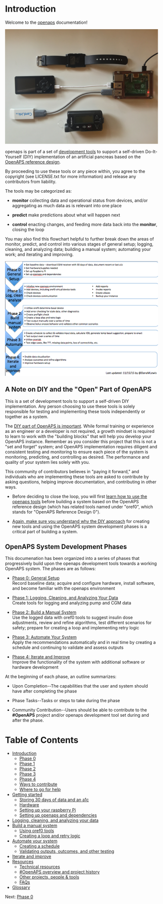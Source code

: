 # Introduction 

Welcome to the [openaps](https://github.com/openaps/) documentation!

![Example OpenAPS Setup](./docs/IMG_1112.jpg)

openaps is part of a set of [development tools](https://net.educause.edu/ir/library/pdf/ELI7088.pdf) to support a self-driven Do-It-Yourself (DIY) implementation of an artificial pancreas based on the [OpenAPS reference design](http://openaps.org/open-artificial-pancreas-system-openaps-reference-design/).

By proceeding to use these tools or any piece within, you agree to the copyright (see LICENSE.txt for more information) and release any contributors from liability. 

The tools may be categorized as:

*  **monitor** collecting data and operational status from devices, and/or aggregating as much data as is relevant into one place

* **predict** make predictions about what will happen next

* **control** enacting changes, and feeding more data back into the **monitor**, closing the loop

You may also find this flowchart helpful to further break down the areas of monitor, predict, and control into various stages of general setup; logging, cleaning, and analyzing data; building a manual system; automating your work; and iterating and improving.

![OpenAPS phase visualization](./docs/OpenAPS_phase_visualization_Nov152015.png)


## A Note on DIY and the "Open" Part of OpenAPS

This is a set of development tools to support a self-driven DIY implementation. Any person choosing to use these tools is solely responsible for testing and implementing these tools independently or together as a system.  

The [DIY part of OpenAPS is important](http://bit.ly/1NBbZtO). While formal training or experience as an engineer or a developer is not required, a growth mindset is required to learn to work with the "building blocks" that will help you develop your OpenAPS instance. Remember as you consider this project that this is not a "set and forget" system; and OpenAPS implementation requires diligent and consistent testing and monitoring to ensure each piece of the system is monitoring, predicting, and controlling as desired.  The performance and quality of your system lies solely with you.

This community of contributors believes in "paying it forward," and individuals who are implementing these tools are asked to contribute by asking questions, helping improve documentation, and contributing in other ways.

* Before deciding to close the loop, you will first [learn how to use the openaps tools](docs/Log-clean-analyze-with-openaps-tools/using.md) before building a system based on the OpenAPS reference design (which has related tools named under "oref0", which stands for "OpenAPS Reference Design 0"). 


* [Again, make sure you understand why the DIY approach](http://bit.ly/1NBbZtO) for creating new tools and using the OpenAPS system development phases is a critical part of building a system.


## OpenAPS System Development Phases


This documenation has been organized into a series of phases that progressively build upon the openaps development tools towards a working OpenAPS system. The phases are as follows: 

* [Phase 0: General Setup](docs/Overview/initial-setup.md)<br>
Record baseline data; acquire and configure hardware, install software, and become familiar with the openaps environment

* [Phase 1: Logging, Cleaning, and Analyzing Your Data](docs/Overview/data-collection.md)<br>
Create tools for logging and analyzing pump and CGM data

* [Phase 2: Build a Manual System](docs/Overview/manual-system.md)<br>
Use the logged data with oref0 tools to suggest insulin dose adjustments, review and refine algorithms, test different scenarios for safety; prepare for creating a loop and implementing retry logic

* [Phase 3: Automate Your System](docs/Overview/automate-system.md)<br>
Apply the recommendations automatically and in real time by creating a schedule and continuing to validate and assess outputs

* [Phase 4: Iterate and Improve](docs/Overview/iterate-improve.md)<br>
Improve the functionality of the system with additional software or hardware development

At the beginning of each phase, an outline summarizes:

* Upon Completion--The capabilities that the user and system should have after completing the phase
	
* Phase Tasks--Tasks or steps to take during the phase

* Community Contribution--Users should be able to contribute to the **#OpenAPS** project and/or openaps development tool set during and after the phase.


# Table of Contents

* [Introduction](README.md)
   * [Phase 0](docs/Overview/initial-setup.md) 
   * [Phase 1](docs/Overview/data-collection.md)
   * [Phase 2](docs/Overview/manual-system.md)
   * [Phase 3](docs/Overview/automate-system.md)
   * [Phase 4](docs/Overview/iterate-improve.md)
   * [Ways to contribute](docs/Overview/contribute.md)
   * [Where to go for help](docs/Overview/communication-support-channels.md)
* [Getting started](docs/getting-started/setup.md)
   * [Storing 30 days of data and an a1c](docs/getting-started/baseline-data.md)
   * [Hardware](docs/getting-started/hardware.md)
   * [Setting up your raspberry Pi](docs/getting-started/rpi.md)
   * [Setting up openaps and dependencies](docs/getting-started/openaps.md)
* [Logging, cleaning, and analyzing your data](docs/Log-clean-analyze-with-openaps-tools/using.md)
* [Build a manual system](docs/Build-manual-system/considerations.md)
   * [Using oref0 tools](docs/Build-manual-system/Using-oref0-tools.md)
   * [Creating a loop and retry logic](docs/Build-manual-system/loop-and-retry-logic.md)
* [Automate your system](docs/Automate-system/considerations.md)
   * [Creating a schedule](docs/Automate-system/create-schedule.md)
   * [Validating outputs, outcomes, and other testing](docs/Automate-system/validate-output.md)
* [Iterate and improve](docs/Iterate-improve/improvement-projects.md)
* [Resources](docs/Resources/resources.md)
   * [Technical resources](docs/Resources/technical-resources.md)
   * [#OpenAPS overview and project history](docs/Resources/history.md)
   * [Other projects, people & tools](docs/Resources/other-projects.md)
   * [FAQs](docs/Resources/faq.md)
* [Glossary](docs/Glossary/glossary.md)

Next: [Phase 0](docs/Overview/initial-setup.md) 
